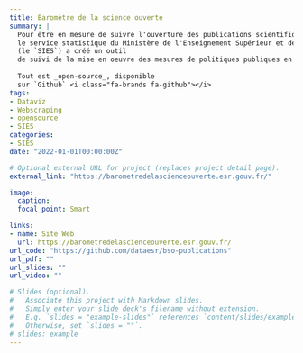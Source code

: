```yaml
---
title: Baromètre de la science ouverte 
summary: |
  Pour être en mesure de suivre l'ouverture des publications scientifiques (objectif de la __stratégie nationale de science ouverte__), 
  le service statistique du Ministère de l'Enseignement Supérieur et de la Recherche
  (le `SIES`) a créé un outil 
  de suivi de la mise en oeuvre des mesures de politiques publiques en faveur de la science ouverte.
  
  Tout est _open-source_, disponible
  sur `Github` <i class="fa-brands fa-github"></i>
tags:
- Dataviz
- Webscraping
- opensource
- SIES
categories:
- SIES
date: "2022-01-01T00:00:00Z"

# Optional external URL for project (replaces project detail page).
external_link: "https://barometredelascienceouverte.esr.gouv.fr/"

image:
  caption: 
  focal_point: Smart

links:
- name: Site Web
  url: https://barometredelascienceouverte.esr.gouv.fr/
url_code: "https://github.com/dataesr/bso-publications"
url_pdf: ""
url_slides: ""
url_video: ""

# Slides (optional).
#   Associate this project with Markdown slides.
#   Simply enter your slide deck's filename without extension.
#   E.g. `slides = "example-slides"` references `content/slides/example-slides.md`.
#   Otherwise, set `slides = ""`.
# slides: example
---
```

